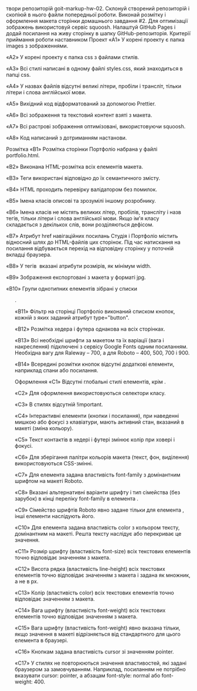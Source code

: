 твори репозиторій goit-markup-hw-02.
Склонуй створений репозиторій і скопіюй в нього файли попередньої роботи.
Виконай розмітку і оформлення макета сторінки домашнього завдання #2.
Для оптимізації зображень використовуй сервіс squoosh.
Налаштуй GitHub Pages і додай посилання на живу сторінку в шапку GitHub-репозиторія.
Критерії приймання роботи наставником
Проект
«A1» У корені проекту є папка images з зображеннями.

«A2» У корені проекту є папка css з файлами стилів.

«A3» Всі стилі написані в одному файлі styles.css, який знаходиться в папці css.

«A4» У назвах файлів відсутні великі літери, пробіли і трансліт, тільки літери і слова англійської мови.

«A5» Вихідний код відформатований за допомогою Prettier.

«A6» Всі зображення та текстовий контент взяті з макета.

«A7» Всі растрові зображення оптимізовані, використовуючи squoosh.

«A8» Код написаний з дотриманням настанови.

Розмітка
«B1» Розмітка сторінки Портфоліо набрана у файлі portfolio.html.

«B2» Виконана HTML-розмітка всіх елементів макета.

«B3» Теги використані відповідно до їх семантичного змісту.

«B4» HTML проходить перевірку валідатором без помилок.

«B5» Імена класів описові та зрозумілі іншому розробнику.

«B6» Імена класів не містять великих літер, пробілів, трансліту і назв тегів, тільки літери і слова англійської мови. Якщо ім'я класу складається з декількох слів, вони розділяються дефісом.

«B7» Атрибут href навігаційних посилань Студія і Портфоліо містить відносний шлях до HTML-файлів цих сторінок. Під час натискання на посилання відбувається перехід на відповідну сторінку у поточній вкладці браузера.

«B8» У тегів <img> вказані атрибути розмірів, як мінімум width.

«B9» Зображення експортовані з макета у форматі jpg.

«B10» Групи однотипних елементів зібрані у списки <ul>.

«B11» Фільтр на сторінці Портфоліо виконаний списком кнопок, кожній з яких заданий атрибут type="button".

«B12» Розмітка хедера і футера однакова на всіх сторінках.

«B13» Всі необхідні шрифти за макетом та їх варіації (вага і накреслення) підключені з сервісу Google Fonts одним посиланням. Необхідна вагу для Raleway – 700, а для Roboto – 400, 500, 700 і 900.

«B14» Всередині розмітки кнопок відсутні додаткові елементи, наприклад спани або посилання.

Оформлення
«C1» Відсутні глобальні стилі елементів, крім <body>.

«C2» Для оформлення використовуються селектори класу.

«C3» В стилях відсутній !important.

«C4» Інтерактивні елементи (кнопки і посилання), при наведенні мишкою або фокусі з клавіатури, мають активний стан, вказаний в макеті (зміна кольору).

«С5» Текст контактів в хедері і футері змінює колір при ховері і фокусі.

«C6» Для зберігання палітри кольорів макета (текст, фон, виділення) використовуються CSS-змінні.

«С7» Для елемента <body> задана властивість font-family з домінантним шрифтом на макеті Roboto.

«С8» Вказані альтернативні варіанти шрифту і тип сімейства (без зарубок) в кінці переліку font-family в елемента <body>.

«С9» Сімейство шрифтів Roboto явно задане тільки для елемента <body>, інші елементи наслідують його.

«С10» Для елемента <body> задана властивість color з кольором тексту, домінантним на макеті. Решта тексту наслідує або перекриває це значення.

«С11» Розмір шрифту (властивість font-size) всіх текстових елементів точно відповідає значенням з макета.

«С12» Висота рядка (властивість line-height) всіх текстових елементів точно відповідає значенням з макета і задана як множник, а не в px.

«С13» Колір (властивість color) всіх текстових елементів точно відповідає значенням з макета.

«С14» Вага шрифту (властивість font-weight) всіх текстових елементів точно відповідає значенням з макета.

«С15» Вага шрифту (властивість font-weight) явно вказана тільки, якщо значення в макеті відрізняється від стандартного для цього елемента в браузері.

«С16» Кнопкам задана властивість cursor зі значенням pointer.

«С17» У стилях не повторюються значення властивостей, які задані браузером за замовчуванням. Наприклад, посиланням не потрібно вказувати cursor: pointer, а абзацам font-style: normal або font-weight: 400.

